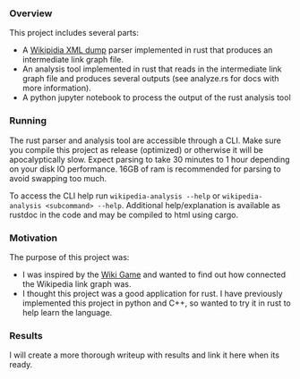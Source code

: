 
### Overview 
This project includes several parts:
 * A [Wikipidia XML dump](https://en.wikipedia.org/wiki/Wikipedia:Database_download) parser implemented in rust that 
   produces an intermediate link graph file.
 * An analysis tool implemented in rust that reads in the intermediate link graph file and produces several outputs
   (see analyze.rs for docs with more information). 
 * A python jupyter notebook to process the output of the rust analysis tool
 
### Running
 The rust parser and analysis tool are accessible through a CLI. 
 Make sure you compile this project as release (optimized) or otherwise it will be apocalyptically slow.
 Expect parsing to take 30 minutes to 1 hour depending on your disk IO performance. 
 16GB of ram is recommended for parsing to avoid swapping too much.
 
 To access the CLI help run `wikipedia-analysis --help` or `wikipedia-analysis <subcommand> --help`. 
 Additional help/explanation is available as rustdoc in the code and may be compiled to html using cargo.
 
### Motivation
The purpose of this project was:
* I was inspired by the [Wiki Game](https://en.wikipedia.org/wiki/Wikipedia:Wiki_Game) and wanted to find out how 
  connected the Wikipedia link graph was.
* I thought this project was a good application for rust. 
  I have previously implemented this project in python and C++, so wanted to try it in rust to help learn the language.

### Results 
I will create a more thorough writeup with results and link it here when its ready.